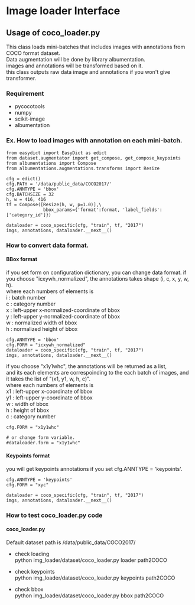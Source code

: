 # Image loader Interface
 
## Usage of coco_loader.py


This class loads mini-batches that includes images with annotations from COCO format dataset.  
Data augmentation will be done by library albumentation.  
images and annotations will be transformed based on it.  
this class outputs raw data image and annotations if you won't give transformer.  

### Requirement
* pycocotools
* numpy
* scikit-image
* albumentation

### Ex. How to load images with annotation on each mini-batch.
```
from easydict import EasyDict as edict
from dataset.augmentator import get_compose, get_compose_keypoints
from albumentations import Compose
from albumentations.augmentations.transforms import Resize

cfg = edict()
cfg.PATH = '/data/public_data/COCO2017/'
cfg.ANNTYPE = 'bbox'
cfg.BATCHSIZE = 32
h, w = 416, 416
tf = Compose([Resize(h, w, p=1.0)],\
              bbox_params={'format':format, 'label_fields':['category_id']})

dataloader = coco_specific(cfg, "train", tf, "2017")
imgs, annotations, dataloader.__next__()

```

### How to convert data format.

#### BBox format  
if you set form on configuration dictionary, you can change data format.
if you choose "icxywh_normalized", the annotations takes shape (i, c, x, y, w, h).  
where each numbers of elements is  
i : batch number  
c : category number  
x : left-upper x-normalized-coordinate of bbox  
y : left-upper y-normalized-coordinate of bbox  
w : normalized width of bbox  
h : normalized height of bbox  
```
cfg.ANNTYPE = 'bbox'
cfg.FORM = "icxywh_normalized"
dataloader = coco_specific(cfg, "train", tf, "2017")
imgs, annotations, dataloader.__next__()
```

if you choose "x1y1whc", the annotations will be returned as a list,  
and its each elements are correspoinding to the each batch of images, and it takes the list of "(x1, y1, w, h, c)".  
where each numbers of elements is  
x1 : left-upper x-coordinate of bbox  
y1 : left-upper y-coordinate of bbox  
w : width of bbox  
h : height of bbox  
c : category number  
```
cfg.FORM = "x1y1whc"

# or change form variable.
#dataloader.form = "x1y1whc"
```


#### Keypoints format  
you will get keypoints annotations if you set cfg.ANNTYPE = 'keypoints'.
```
cfg.ANNTYPE = 'keypoints'
cfg.FORM = "xyc"

dataloader = coco_specific(cfg, "train", tf, "2017")
imgs, annotations, dataloader.__next__()
```

### How to test coco_loader.py code

#### coco_loader.py
Default dataset path is /data/public_data/COCO2017/

* check loading  
python img_loader/dataset/coco_loader.py loader path2COCO

* check keypoints  
python img_loader/dataset/coco_loader.py keypoints path2COCO

* check bbox  
python img_loader/dataset/coco_loader.py bbox path2COCO
